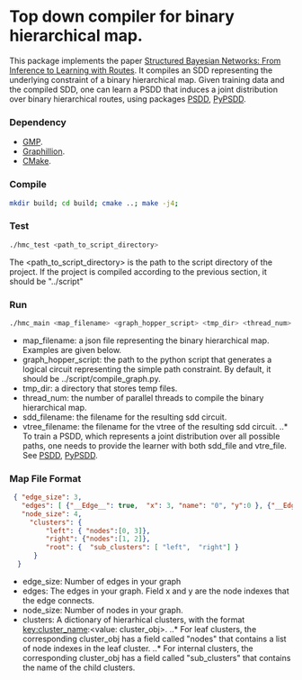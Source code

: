 # Top down compiler for binary hierarchical map.

This package implements the paper [Structured Bayesian Networks: From Inference to Learning with Routes](https://www.aaai.org/ojs/index.php/AAAI/article/view/4796). It compiles an SDD representing the underlying constraint of a binary hierarchical map. Given training data and the compiled SDD, one can learn a PSDD that induces a joint distribution over binary hierarchical routes, using packages [PSDD](https://github.com/hahaXD/psdd), [PyPSDD](https://github.com/art-ai/pypsdd).

### Dependency
* [GMP](https://gmplib.org/manual/C_002b_002b-Interface-General.html).
* [Graphillion](https://github.com/takemaru/graphillion).
* [CMake](https://cmake.org).

### Compile
```bash
mkdir build; cd build; cmake ..; make -j4;
```

### Test
```bash
./hmc_test <path_to_script_directory>
```

The <path_to_script_directory> is the path to the script directory of the project. If the project is compiled according to the previous section, it should be "../script"

### Run
```bash
./hmc_main <map_filename> <graph_hopper_script> <tmp_dir> <thread_num> <sdd_filename> <vtree_filename>
```
* map_filename: a json file representing the binary hierarchical map. Examples are given below.
* graph_hopper_script: the path to the python script that generates a logical circuit representing the simple path constraint. By default, it should be ../script/compile_graph.py.
* tmp_dir: a directory that stores temp files.
* thread_num: the number of parallel threads to compile the binary hierarchical map.
* sdd_filename: the filename for the resulting sdd circuit.
* vtree_filename: the filename for the vtree of the resulting sdd circuit.
..* To train a PSDD, which represents a joint distribution over all possible paths, one needs to provide the learner with both sdd_file and vtre_file. See [PSDD](https://github.com/hahaXD/psdd), [PyPSDD](https://github.com/art-ai/pypsdd).


### Map File Format
```json
 { "edge_size": 3,      
   "edges": [ {"__Edge__": true,  "x": 3, "name": "0", "y":0 }, {"__Edge__": true,  "x": 0, "name": "1", "y":1 } ,{"__Edge__": true,  "x": 1, "name": "2", "y":2 }], 
   "node_size": 4,
     "clusters": {       
         "left": { "nodes":[0, 3]},  
         "right": {"nodes":[1, 2]},
         "root": {  "sub_clusters": [ "left",  "right"] }
      }
  }
```
* edge_size: Number of edges in your graph
* edges: The edges in your graph. Field x and y are the node indexes that the edge connects.
* node_size: Number of nodes in your graph.
* clusters: A dictionary of hierarhical clusters, with the format <key:cluster_name>:<value: cluster_obj>.
..* For leaf clusters, the corresponding cluster_obj has a field called "nodes" that contains a list of node indexes in the leaf cluster.
..* For internal clusters, the corresponding cluster_obj has a field called "sub_clusters" that contains the name of the child clusters.
